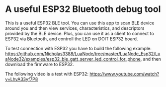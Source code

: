 # A useful ESP32 Bluetooth debug tool

This is a useful ESP32 BLE tool. You can use this app to scan BLE device 
around you and then view services, characteristics, and descriptors provided 
by the BLE device. Plus, you can use it as a client to connect to ESP32 
via Bluetooth, and controll the LED on DOIT ESP32 board.

To test connection with ESP32 you have to build the following example: 
https://github.com/Nicholas3388/LuaNode/tree/master/LuaNode_Esp32/LuaNode32/examples/esp32_ble_gatt_server_led_control_for_phone, and then download the firmware to ESP32.


The following video is a test with ESP32: https://www.youtube.com/watch?v=LhvA33yf7P8
